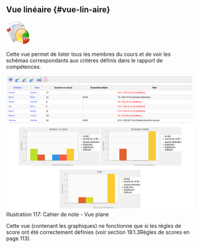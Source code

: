 ## Vue linéaire {#vue-lin-aire}

<img width="64px" src="../assets/image181.svg">

Cette vue permet de lister tous les membres du cours et de voir les schémas correspondants aux critères définis dans le rapport de compétences.

![](../assets/graficos54.png) Illustration 117: Cahier de note - Vue plane

Cette vue (contenant les graphiques) ne fonctionne que si les règles de score ont été correctement définies (voir section 19.1.3Règles de scores en page 113).

